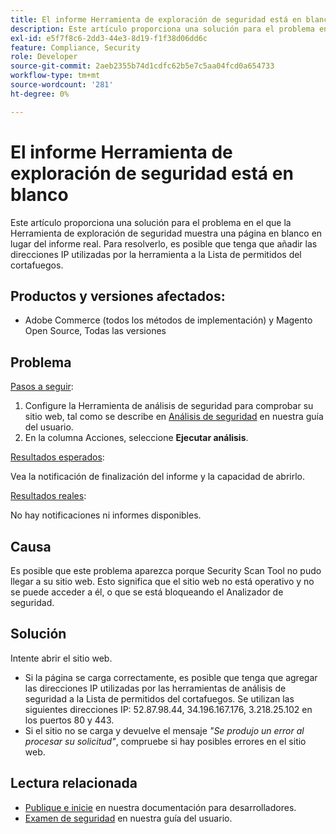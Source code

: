 ```yaml
---
title: El informe Herramienta de exploración de seguridad está en blanco
description: Este artículo proporciona una solución para el problema en el que la Herramienta de exploración de seguridad muestra una página en blanco en lugar del informe real. Para resolverlo, es posible que tenga que añadir las direcciones IP utilizadas por la herramienta a la Lista de permitidos del cortafuegos.
exl-id: e5f7f8c6-2dd3-44e3-8d19-f1f38d06dd6c
feature: Compliance, Security
role: Developer
source-git-commit: 2aeb2355b74d1cdfc62b5e7c5aa04fcd0a654733
workflow-type: tm+mt
source-wordcount: '281'
ht-degree: 0%

---
```


# El informe Herramienta de exploración de seguridad está en blanco

Este artículo proporciona una solución para el problema en el que la Herramienta de exploración de seguridad muestra una página en blanco en lugar del informe real. Para resolverlo, es posible que tenga que añadir las direcciones IP utilizadas por la herramienta a la Lista de permitidos del cortafuegos.

## Productos y versiones afectados:

* Adobe Commerce (todos los métodos de implementación) y Magento Open Source, Todas las versiones

## Problema

<u>Pasos a seguir</u>:

1. Configure la Herramienta de análisis de seguridad para comprobar su sitio web, tal como se describe en [Análisis de seguridad](https://experienceleague.adobe.com/en/docs/commerce-admin/systems/security/security-scan) en nuestra guía del usuario.
1. En la columna Acciones, seleccione **Ejecutar análisis**.

<u>Resultados esperados</u>:

Vea la notificación de finalización del informe y la capacidad de abrirlo.

<u>Resultados reales</u>:

No hay notificaciones ni informes disponibles.

## Causa

Es posible que este problema aparezca porque Security Scan Tool no pudo llegar a su sitio web. Esto significa que el sitio web no está operativo y no se puede acceder a él, o que se está bloqueando el Analizador de seguridad.

## Solución

Intente abrir el sitio web.

* Si la página se carga correctamente, es posible que tenga que agregar las direcciones IP utilizadas por las herramientas de análisis de seguridad a la Lista de permitidos del cortafuegos. Se utilizan las siguientes direcciones IP: 52.87.98.44, 34.196.167.176, 3.218.25.102 en los puertos 80 y 443.
* Si el sitio no se carga y devuelve el mensaje *&quot;Se produjo un error al procesar su solicitud&quot;*, compruebe si hay posibles errores en el sitio web.

## Lectura relacionada

* [Publique e inicie](https://experienceleague.adobe.com/en/docs/commerce-cloud-service/user-guide/launch/overview) en nuestra documentación para desarrolladores.
* [Examen de seguridad](https://experienceleague.adobe.com/en/docs/commerce-admin/systems/security/security-scan) en nuestra guía del usuario.
